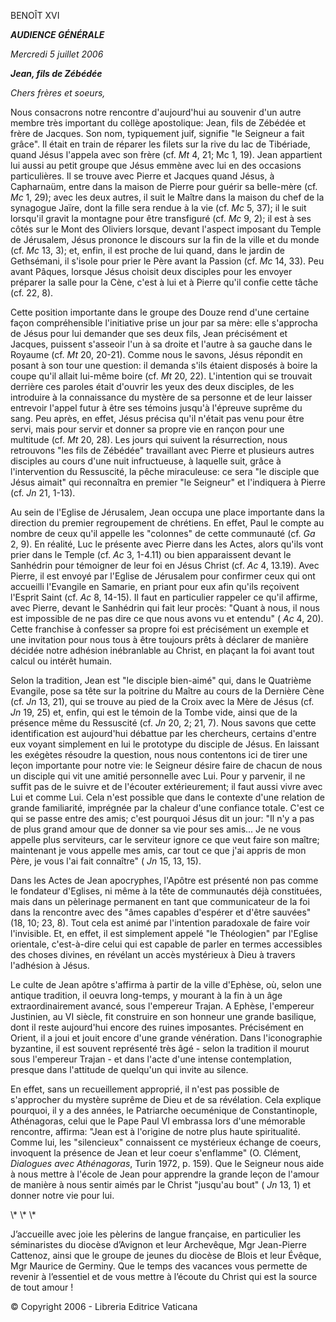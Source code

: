 BENOÎT XVI

***AUDIENCE GÉNÉRALE***

*Mercredi 5 juillet 2006*

***Jean, fils de Zébédée***

*Chers frères et soeurs,*

Nous consacrons notre rencontre d'aujourd'hui au souvenir d'un autre membre très important du collège apostolique: Jean, fils de Zébédée et frère de Jacques. Son nom, typiquement juif, signifie "le Seigneur a fait grâce". Il était en train de réparer les filets sur la rive du lac de Tibériade, quand Jésus l'appela avec son frère (cf. *Mt* 4, 21; Mc 1, 19). Jean appartient lui aussi au petit groupe que Jésus emmène avec lui en des occasions particulières. Il se trouve avec Pierre et Jacques quand Jésus, à Capharnaüm, entre dans la maison de Pierre pour guérir sa belle-mère (cf. *Mc* 1, 29); avec les deux autres, il suit le Maître dans la maison du chef de la synagogue Jaïre, dont la fille sera rendue à la vie (cf. *Mc* 5, 37); il le suit lorsqu'il gravit la montagne pour être transfiguré (cf. *Mc* 9, 2); il est à ses côtés sur le Mont des Oliviers lorsque, devant l'aspect imposant du Temple de Jérusalem, Jésus prononce le discours sur la fin de la ville et du monde (cf. *Mc* 13, 3); et, enfin, il est proche de lui quand, dans le jardin de Gethsémani, il s'isole pour prier le Père avant la Passion (cf. *Mc* 14, 33). Peu avant Pâques, lorsque Jésus choisit deux disciples pour les envoyer préparer la salle pour la Cène, c'est à lui et à Pierre qu'il confie cette tâche (cf. 22, 8).

Cette position importante dans le groupe des Douze rend d'une certaine façon compréhensible l'initiative prise un jour par sa mère: elle s'approcha de Jésus pour lui demander que ses deux fils, Jean précisément et Jacques, puissent s'asseoir l'un à sa droite et l'autre à sa gauche dans le Royaume (cf. *Mt* 20, 20-21). Comme nous le savons, Jésus répondit en posant à son tour une question: il demanda s'ils étaient disposés à boire la coupe qu'il allait lui-même boire (cf. *Mt* 20, 22). L'intention qui se trouvait derrière ces paroles était d'ouvrir les yeux des deux disciples, de les introduire à la connaissance du mystère de sa personne et de leur laisser entrevoir l'appel futur à être ses témoins jusqu'à l'épreuve suprême du sang. Peu après, en effet, Jésus précisa qu'il n'était pas venu pour être servi, mais pour servir et donner sa propre vie en rançon pour une multitude (cf. *Mt* 20, 28). Les jours qui suivent la résurrection, nous retrouvons "les fils de Zébédée" travaillant avec Pierre et plusieurs autres disciples au cours d'une nuit infructueuse, à laquelle suit, grâce à l'intervention du Ressuscité, la pêche miraculeuse: ce sera "le disciple que Jésus aimait" qui reconnaîtra en premier "le Seigneur" et l'indiquera à Pierre (cf. *Jn* 21, 1-13).

Au sein de l'Eglise de Jérusalem, Jean occupa une place importante dans la direction du premier regroupement de chrétiens. En effet, Paul le compte au nombre de ceux qu'il appelle les "colonnes" de cette communauté (cf. *Ga* 2, 9). En réalité, Luc le présente avec Pierre dans les Actes, alors qu'ils vont prier dans le Temple (cf. *Ac* 3, 1-4.11) ou bien apparaissent devant le Sanhédrin pour témoigner de leur foi en Jésus Christ (cf. *Ac* 4, 13.19). Avec Pierre, il est envoyé par l'Eglise de Jérusalem pour confirmer ceux qui ont accueilli l'Evangile en Samarie, en priant pour eux afin qu'ils reçoivent l'Esprit Saint (cf. *Ac* 8, 14-15). Il faut en particulier rappeler ce qu'il affirme, avec Pierre, devant le Sanhédrin qui fait leur procès: "Quant à nous, il nous est impossible de ne pas dire ce que nous avons vu et entendu" ( *Ac* 4, 20). Cette franchise à confesser sa propre foi est précisément un exemple et une invitation pour nous tous à être toujours prêts à déclarer de manière décidée notre adhésion inébranlable au Christ, en plaçant la foi avant tout calcul ou intérêt humain.

Selon la tradition, Jean est "le disciple bien-aimé" qui, dans le Quatrième Evangile, pose sa tête sur la poitrine du Maître au cours de la Dernière Cène (cf. *Jn* 13, 21), qui se trouve au pied de la Croix avec la Mère de Jésus (cf. *Jn* 19, 25) et, enfin, qui est le témoin de la Tombe vide, ainsi que de la présence même du Ressuscité (cf. *Jn* 20, 2; 21, 7). Nous savons que cette identification est aujourd'hui débattue par les chercheurs, certains d'entre eux voyant simplement en lui le prototype du disciple de Jésus. En laissant les exégètes résoudre la question, nous nous contentons ici de tirer une leçon importante pour notre vie: le Seigneur désire faire de chacun de nous un disciple qui vit une amitié personnelle avec Lui. Pour y parvenir, il ne suffit pas de le suivre et de l'écouter extérieurement; il faut aussi vivre avec Lui et comme Lui. Cela n'est possible que dans le contexte d'une relation de grande familiarité, imprégnée par la chaleur d'une confiance totale. C'est ce qui se passe entre des amis; c'est pourquoi Jésus dit un jour: "Il n'y a pas de plus grand amour que de donner sa vie pour ses amis... Je ne vous appelle plus serviteurs, car le serviteur ignore ce que veut faire son maître; maintenant je vous appelle mes amis, car tout ce que j'ai appris de mon Père, je vous l'ai fait connaître" ( *Jn* 15, 13, 15).

Dans les Actes de Jean apocryphes, l'Apôtre est présenté non pas comme le fondateur d'Eglises, ni même à la tête de communautés déjà constituées, mais dans un pèlerinage permanent en tant que communicateur de la foi dans la rencontre avec des "âmes capables d'espérer et d'être sauvées" (18, 10; 23, 8). Tout cela est animé par l'intention paradoxale de faire voir l'invisible. Et, en effet, il est simplement appelé "le Théologien" par l'Eglise orientale, c'est-à-dire celui qui est capable de parler en termes accessibles des choses divines, en révélant un accès mystérieux à Dieu à travers l'adhésion à Jésus.

Le culte de Jean apôtre s'affirma à partir de la ville d'Ephèse, où, selon une antique tradition, il oeuvra long-temps, y mourant à la fin à un âge extraordinairement avancé, sous l'empereur Trajan. A Ephèse, l'empereur Justinien, au VI siècle, fit construire en son honneur une grande basilique, dont il reste aujourd'hui encore des ruines imposantes. Précisément en Orient, il a joui et jouit encore d'une grande vénération. Dans l'iconographie byzantine, il est souvent représenté très âgé - selon la tradition il mourut sous l'empereur Trajan - et dans l'acte d'une intense contemplation, presque dans l'attitude de quelqu'un qui invite au silence.

En effet, sans un recueillement approprié, il n'est pas possible de s'approcher du mystère suprême de Dieu et de sa révélation. Cela explique pourquoi, il y a des années, le Patriarche oecuménique de Constantinople, Athénagoras, celui que le Pape Paul VI embrassa lors d'une mémorable rencontre, affirma: "Jean est à l'origine de notre plus haute spiritualité. Comme lui, les "silencieux" connaissent ce mystérieux échange de coeurs, invoquent la présence de Jean et leur coeur s'enflamme" (O. Clément, *Dialogues avec Athénagoras*, Turin 1972, p. 159). Que le Seigneur nous aide à nous mettre à l'école de Jean pour apprendre la grande leçon de l'amour de manière à nous sentir aimés par le Christ "jusqu'au bout" ( *Jn* 13, 1) et donner notre vie pour lui.

\\* \\* \\*

J’accueille avec joie les pèlerins de langue française, en particulier les séminaristes du diocèse d’Avignon et leur Archevêque, Mgr Jean-Pierre Cattenoz, ainsi que le groupe de jeunes du diocèse de Blois et leur Évêque, Mgr Maurice de Germiny. Que le temps des vacances vous permette de revenir à l’essentiel et de vous mettre à l’écoute du Christ qui est la source de tout amour !

© Copyright 2006 - Libreria Editrice Vaticana